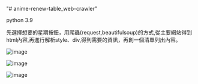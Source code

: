 "# anime-renew-table_web-crawler" 

python 3.9

先選擇想要的星期按鈕，用爬蟲(request,beautifulsoup)的方式,從主要網站得到html內容,再進行解析style、div,得到需要的資訊，再創一個清單列出內容。

![image](https://user-images.githubusercontent.com/81505859/228854185-cbe7643a-aa66-4a1e-ba5f-bf74d659dac9.png)

![image](https://user-images.githubusercontent.com/81505859/228855042-98199d2a-41cd-4ed3-b8c8-33bccb132ccc.png)

![image](https://user-images.githubusercontent.com/81505859/228855339-72b14044-ca21-43e7-acb6-c6c7778f81d9.png)
